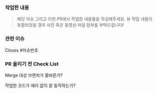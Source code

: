 ### 작업한 내용
> 해당 이슈 그리고 이번 PR에서 작업한 내용들을 작성해주세요.
> 뷰 작업 내용이 포함되었을 경우 사진 혹은 동영상 파일 첨부를 부탁드립니다!

### 관련 이슈
Closes #이슈번호

### PR 올리기 전 Check List
Merge 대상 브랜치가 올바른가?

작업한 코드가 에러 없이 잘 동작하는가?

